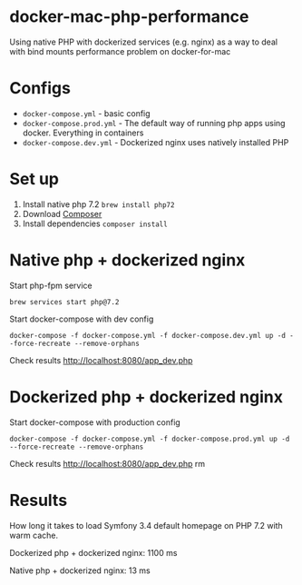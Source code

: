# docker-mac-php-performance
Using native PHP with dockerized services (e.g. nginx) as a way to deal with bind mounts performance problem on docker-for-mac

# Configs
* `docker-compose.yml` - basic config
* `docker-compose.prod.yml` - The default way of running php apps using docker. Everything in containers
* `docker-compose.dev.yml` - Dockerized nginx uses natively installed PHP

# Set up
1. Install native php 7.2 `brew install php72`
2. Download [Composer](https://getcomposer.org/)
3. Install dependencies `composer install`


# Native php + dockerized nginx
Start php-fpm service
```
brew services start php@7.2
```
Start docker-compose with dev config
```
docker-compose -f docker-compose.yml -f docker-compose.dev.yml up -d --force-recreate --remove-orphans
```
Check results [http://localhost:8080/app_dev.php](http://localhost:8080/app_dev.php)

# Dockerized php + dockerized nginx
Start docker-compose with production config
```
docker-compose -f docker-compose.yml -f docker-compose.prod.yml up -d --force-recreate --remove-orphans
```
Check results [http://localhost:8080/app_dev.php](http://localhost:8080/app_dev.php)
rm
# Results
How long it takes to load Symfony 3.4 default homepage on PHP 7.2 with warm cache.

Dockerized php + dockerized nginx: 1100 ms

Native php + dockerized nginx: 13 ms